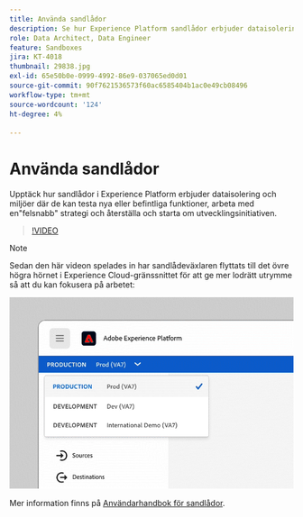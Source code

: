 ```yaml
---
title: Använda sandlådor
description: Se hur Experience Platform sandlådor erbjuder dataisolering och miljöer där de kan testa nya eller befintliga funktioner, arbeta med en"felsnabb" strategi och återställa och starta om utvecklingsinitiativen.
role: Data Architect, Data Engineer
feature: Sandboxes
jira: KT-4018
thumbnail: 29838.jpg
exl-id: 65e50b0e-0999-4992-86e9-037065ed0d01
source-git-commit: 90f7621536573f60ac6585404b1ac0e49cb08496
workflow-type: tm+mt
source-wordcount: '124'
ht-degree: 4%

---
```


# Använda sandlådor

Upptäck hur sandlådor i Experience Platform erbjuder dataisolering och miljöer där de kan testa nya eller befintliga funktioner, arbeta med en&quot;felsnabb&quot; strategi och återställa och starta om utvecklingsinitiativen.

>[!VIDEO](https://video.tv.adobe.com/v/29838/?quality=12&learn=on)

>[!NOTE]
>
>Sedan den här videon spelades in har sandlådeväxlaren flyttats till det övre högra hörnet i Experience Cloud-gränssnittet för att ge mer lodrätt utrymme så att du kan fokusera på arbetet:
>
> ![Omlokalisering av sandlådeväxlare](../assets/sandbox-switcher.gif)

Mer information finns på [Användarhandbok för sandlådor](https://experienceleague.adobe.com/docs/experience-platform/sandbox/home.html?lang=sv).

